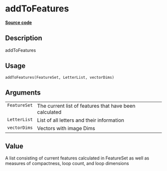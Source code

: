 

# addToFeatures

[**Source code**](https://github.com/CSAFE-ISU/handwriter/tree/176-automatic-documentation/R/#L)

## Description

addToFeatures

## Usage

<pre><code class='language-R'>addToFeatures(FeatureSet, LetterList, vectorDims)
</code></pre>

## Arguments

<table>
<tr>
<td style="white-space: nowrap; font-family: monospace; vertical-align: top">
<code id="FeatureSet">FeatureSet</code>
</td>
<td>
The current list of features that have been calculated
</td>
</tr>
<tr>
<td style="white-space: nowrap; font-family: monospace; vertical-align: top">
<code id="LetterList">LetterList</code>
</td>
<td>
List of all letters and their information
</td>
</tr>
<tr>
<td style="white-space: nowrap; font-family: monospace; vertical-align: top">
<code id="vectorDims">vectorDims</code>
</td>
<td>
Vectors with image Dims
</td>
</tr>
</table>

## Value

A list consisting of current features calculated in FeatureSet as well
as measures of compactness, loop count, and loop dimensions
